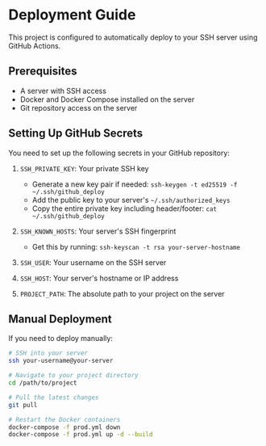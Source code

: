 # Deployment Guide

This project is configured to automatically deploy to your SSH server using GitHub Actions.

## Prerequisites

- A server with SSH access
- Docker and Docker Compose installed on the server
- Git repository access on the server

## Setting Up GitHub Secrets

You need to set up the following secrets in your GitHub repository:

1. `SSH_PRIVATE_KEY`: Your private SSH key
   - Generate a new key pair if needed: `ssh-keygen -t ed25519 -f ~/.ssh/github_deploy`
   - Add the public key to your server's `~/.ssh/authorized_keys`
   - Copy the entire private key including header/footer: `cat ~/.ssh/github_deploy`

2. `SSH_KNOWN_HOSTS`: Your server's SSH fingerprint
   - Get this by running: `ssh-keyscan -t rsa your-server-hostname`

3. `SSH_USER`: Your username on the SSH server

4. `SSH_HOST`: Your server's hostname or IP address

5. `PROJECT_PATH`: The absolute path to your project on the server

## Manual Deployment

If you need to deploy manually:

```bash
# SSH into your server
ssh your-username@your-server

# Navigate to your project directory
cd /path/to/project

# Pull the latest changes
git pull

# Restart the Docker containers
docker-compose -f prod.yml down
docker-compose -f prod.yml up -d --build
``` 